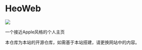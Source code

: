 # HeoWeb

![](https://images.hoshinoai.xin/web/webweb.webp)

一个接近Apple风格的个人主页

本仓库为本站的开源仓库，如需基于本站搭建，请更换网站中的内容。

